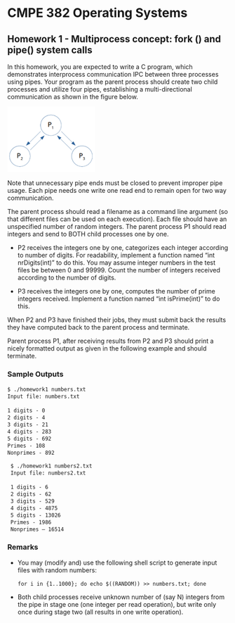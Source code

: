 # CMPE 382 Operating Systems

## Homework 1 - Multiprocess concept: fork () and pipe() system calls

In this homework, you are expected to write a C program, which demonstrates interprocess communication IPC between three processes using pipes. Your program as the parent process should create two child 
processes and utilize four pipes, establishing a multi-directional communication as shown in the figure below.

<img src="https://github.com/fsaltunyuva/CMPE382-HW1-InterProcessCommunication/blob/main/figure1.png" width="200"/>

Note that unnecessary pipe ends must be closed to prevent improper pipe usage. Each pipe needs one write one read end to remain open for two way communication.

The parent process should read a filename as a command line argument (so that different files can be used on each execution). Each file should have an unspecified number of random integers. The parent process P1 should read integers and send to BOTH child processes one by one.

* P2 receives the integers one by one, categorizes each integer according to number of digits. For 
readability, implement a function named “int nrDigits(int)” to do this. You may assume integer 
numbers in the test files be between 0 and 99999. Count the number of integers received according 
to the number of digits.

* P3 receives the integers one by one, computes the number of prime integers received. Implement a
function named “int isPrime(int)” to do this.

When P2 and P3 have finished their jobs, they must submit back the results they have computed back 
to the parent process and terminate.

Parent process P1, after receiving results from P2 and P3 should print a nicely formatted output as 
given in the following example and should terminate.

### Sample Outputs
```
$ ./homework1 numbers.txt
Input file: numbers.txt

1 digits - 0
2 digits - 4
3 digits - 21 
4 digits - 283 
5 digits - 692 
Primes - 108 
Nonprimes - 892
```

```
 $ ./homework1 numbers2.txt
 Input file: numbers2.txt

 1 digits - 6
 2 digits - 62
 3 digits - 529 
 4 digits - 4875
 5 digits - 13026 
 Primes - 1986
 Nonprimes – 16514
```


### Remarks

* You may (modify and) use the following shell script to generate input files with random numbers:

    ```
    for i in {1..1000}; do echo $((RANDOM)) >> numbers.txt; done
    ```
* Both child processes receive unknown number of (say N) integers from the pipe in stage one (one 
integer per read operation), but write only once during stage two (all results in one write operation).
